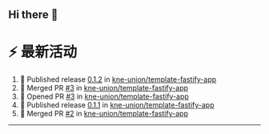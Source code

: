 ## Hi there 👋

<!--

**Here are some ideas to get you started:**

🙋‍♀️ A short introduction - what is your organization all about?
🌈 Contribution guidelines - how can the community get involved?
👩‍💻 Useful resources - where can the community find your docs? Is there anything else the community should know?
🍿 Fun facts - what does your team eat for breakfast?
🧙 Remember, you can do mighty things with the power of [Markdown](https://docs.github.com/github/writing-on-github/getting-started-with-writing-and-formatting-on-github/basic-writing-and-formatting-syntax)
-->


# ⚡ 最新活动

<!--START_SECTION:activity-->
1. 🚀 Published release [0.1.2](https://github.com/kne-union/template-fastify-app/releases/tag/0.1.2) in [kne-union/template-fastify-app](https://github.com/kne-union/template-fastify-app)
2. 🎉 Merged PR [#3](https://github.com/kne-union/template-fastify-app/pull/3) in [kne-union/template-fastify-app](https://github.com/kne-union/template-fastify-app)
3. 💪 Opened PR [#3](https://github.com/kne-union/template-fastify-app/pull/3) in [kne-union/template-fastify-app](https://github.com/kne-union/template-fastify-app)
4. 🚀 Published release [0.1.1](https://github.com/kne-union/template-fastify-app/releases/tag/0.1.1) in [kne-union/template-fastify-app](https://github.com/kne-union/template-fastify-app)
5. 🎉 Merged PR [#2](https://github.com/kne-union/template-fastify-app/pull/2) in [kne-union/template-fastify-app](https://github.com/kne-union/template-fastify-app)
<!--END_SECTION:activity-->

---
